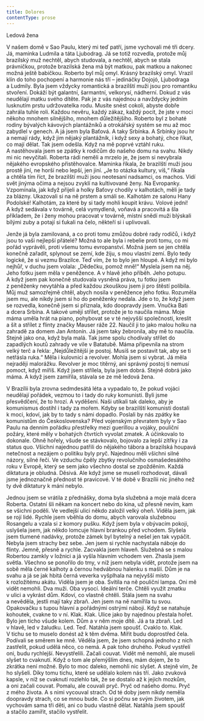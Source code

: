 ```yaml
---
title: Dolores
contentType: prose
---
```


<section>

Ledová žena

</section>

<section>

V našem domě v Sao Paulu, který mi teď patří, jsme vychovali mé tři dcery. Já, maminka Ludmila a táta Ljubodrag. Já se totiž rozvedla, protože můj brazilský muž nechtěl, abych studovala, a nechtěl, abych se stala právničkou, protože brazilská žena má být matkou, pak matkou a nakonec možná ještě babičkou. Roberto byl můj omyl. Krásný brazilský omyl. Vrazil klín do toho pochopení a harmonie nás tří – jedináčky Dojojó, Ljubodraga a Ludmily. Byla jsem vždycky romantická a brazilští muži jsou pro romantiku stvoření. Dokáží být galantní, šarmantní, velkorysí, nádherní. Dokud z vás neudělají matku svého dítěte. Pak je z vás najednou a navždycky jedním lusknutím prstu udržovatelka rodu. Musíte snést cokoli, abyste dobře zahrála tuhle roli. Každou nevěru, každý zákaz, každý pocit, že jste v moci někoho mnohem silnějšího, mnohem důležitějšího. Roberto byl z bohaté rodiny bývalých kávových plantážníků a otrokářský systém se mu až moc zabydlel v genech. A já jsem byla Baťová. A taky Srbínka. A Srbínky jsou hr a nemají rády, když jim nějaký plantážník, i když sexy a bohatý, chce říkat, co mají dělat. Tak jsem odešla. Když na mě poprvé vztáhl ruku. A nastěhovala jsem se zpátky k rodičům do našeho domu na svahu. Nikdy mi nic nevyčítali. Roberta rádi neměli a mrzelo je, že jsem si nevybrala nějakého evropského přistěhovalce. Maminka říkala, že brazilští muži jsou prostě jiní, ne horší nebo lepší, jen jiní. „Je to otázka kultury, víš,“ říkala a chtěla tím říct, že brazilští muži jsou neotesaní nadsamci, os machos. Vidí svět jinýma očima a nejsou zvyklí na kultivované ženy. Na Evropanky. Vzpomínala, jak když přijeli a holky Baťovy chodily v kalhotách, měli je tady za blázny. Ukazovali si na ně prstem a smáli se. Kalhotám ze salonu Hany Podolské! Kalhotám, za které by si tady mohli koupit krávu. Volové jedni! A když sedávala v továrně, celá vymydlená, voňavá a pracovitá a šla příkladem, že i ženy mohou pracovat v továrně, místní snědí muži blýskali bílými zuby a potají si ťukali na čelo, někteří si i uplivovali.

Jenže já byla zamilovaná, a co proti tomu zmůžou dobré rady rodičů, i když jsou to vaši nejlepší přátelé? Možná to ale byla i rebelie proti tomu, co mi pořád vyprávěli, proti všemu tomu evropanství. Možná jsem se jen chtěla konečně zařadit, splynout se zemí, kde žiju, s mou vlastní zemí. Bylo tedy logické, že si vezmu Brazilce. Teď vím, že to bylo jen hloupé. A když mi bylo nejhůř, v duchu jsem volala: „Dědečku, pomož mně!“ Myslela jsem na něj. Jeho fotku jsem měla v peněžence. A v hlavě jeho příběh. Jeho potupu. A když jsem pak konečně studovala vysněná práva, tu fotku jsem z peněženky nevytáhla a před každou zkouškou jsem ji pro štěstí políbila. Můj muž samozřejmě chtěl, abych nosila v peněžence jeho fotku. Rozuměla jsem mu, ale nikdy jsem si ho do peněženky nedala. Jde o to, že když jsem se rozvedla, konečně jsem si přiznala, kdo doopravdy jsem. Vnučka Bati a dcera Srbína. A takové umějí střílet, protože je to naučila máma. Moje máma uměla hrát na piano, pohybovat se v té nejvyšší společnosti, kreslit a šít a střílet z flinty značky Mauser ráže 22. Naučil ji to jako malou holku na zahradě za domem Jan Antonín. Já jsem taky žebronila, aby mě to naučila. Stejně jako ona, když byla malá. Tak jsme spolu chodívaly střílet do zapadlých koutů zahrady ve vile v Batatubě. Máma připevnila na strom velký terč a řekla: „Nejdůležitější je postoj. Musíš se postavit tak, aby se ti netřásla ruka.“ Měla i kulovnici a revolver. Mohla jsem si vybrat. Já měla nejraději malorážku. Revolver je moc titěrný, ani správný postoj ti nemusí pomoct, když míříš. Když jsem střílela, byla jsem dobrá. Stejně dobrá jako máma. A když jsem zamířila, stávala se ze mě ledová žena.

V Brazílii byla zrovna sedmdesátá léta a vypadalo to, že pokud vojáci neudělají pořádek, vezmou to i tady do ruky komunisti. Byli jsme přesvědčení, že to hrozí. A vyděšení. Naši utíkali tak daleko, aby je komunismus dostihl i tady za mořem. Kdyby se brazilští komunisti dostali k moci, kdoví, jak by to tady s námi dopadlo. Poslali by nás zpátky ke komunistům do Československa? Před vojenským převratem byly v Sao Paulu na denním pořádku přestřelky mezi guerillou a vojáky, pouliční požáry, které měly v bohatých čtvrtích vyvolat zmatek. A účinkovalo to dokonale. Ohně hořely, všude se stávkovalo, bojovalo za lepší zítřky i za status quo. Všichni najednou patřili do nějakého tábora a brazilská houpavá netečnost a nezájem o politiku byly pryč. Najednou měli všichni silné názory, silné řeči. Ve vzduchu čpěly zbytky revolučního osmašedesátého roku v Evropě, který se sem jako všechno dostal se zpožděním. Každá diktatura je obludná. Děsivá. Ale když jsme se museli rozhodovat, dávali jsme jednoznačně přednost té pravicové. V té době v Brazílii nic jiného než ty dvě diktatury k mání nebylo.

Jednou jsem se vrátila z přednášky, doma byla služebná a moje malá dcera Roberta. Ostatní šli někam na koncert nebo do kina, už přesně nevím, kam se všichni poděli. Ve vedlejší ulici někdo založil velký oheň. Viděla jsem, jak se rojí lidé. Rychle jsem vběhla do domu, abych varovala služebnou Rosangelu a vzala si z komory pušku. Když jsem byla v obývacím pokoji, uslyšela jsem, jak někdo lomcuje hlavní brankou před vchodem. Slyšela jsem tlumené nadávky, protože zámek byl bytelný a nešel jen tak vypáčit. Nebyla jsem strachy bez sebe. Jen jsem si rychle nachystala náboje do flinty. Jemně, přesně a rychle. Zacvakla jsem hlaveň. Služebná se s malou Robertou zamkly v ložnici a já vyšla hlavním vchodem ven. Zhasla jsem světla. Všechno se ponořilo do tmy, v níž jsem nebyla vidět, protože jsem na sobě měla černé kalhoty a černou hedvábnou halenku s mašlí. Dům je na svahu a já se jak hbitá černá veverka vyšplhala na nejvyšší místo k rozložitému akátu. Viděla jsem je oba. Svítila na ně pouliční lampa. Oni mě vidět nemohli. Dva muži. Oba vysocí. Ideální terče. Chtěli využít zmatku v ulici a vykrást dům. Kdoví, co vlastně chtěli. Stála jsem na svahu a nevěděla, jestli mají taky zbraň. Jen jsem na ně namířila tu svou. Opakovačku s tupou hlavní a pořádnými ostrými náboji. Když se natahuje kohoutek, cvakne to v ní. Klak. Klak. Ulice jako by najednou přestala hořet. Bylo jen ticho všude kolem. Dům a v něm moje dítě. Já a ta zbraň. Led v hlavě, led v žaludku. Led. Teď. Natáhla jsem spoušť. Cvaklo to. Klak. V tichu se to muselo donést až k těm dvěma. Mířit budu doprostřed čela. Podívali se směrem ke mně. Věděla jsem, že jsem schopná jednoho z nich zastřelit, pokud udělá něco, co nemá. A pak toho druhého. Pokud vystřelí oni, budu rychlejší. Nevystřelili. Začali couvat. Vidět mě nemohli, ale museli slyšet to cvaknutí. Když o tom ale přemýšlím dnes, mám dojem, že to zkrátka není možné. Bylo to moc daleko, nemohli nic slyšet. A stejně vím, že ho slyšeli. Díky tomu tichu, které se udělalo kolem nás tří. Jako zvuková kapsle, v níž se cvaknutí rozlehlo tak, že se dostalo až k jejich mozkům, a oni začali couvat. Pomalu, ale couvali pryč. Pryč od našeho domu. Pryč z mého života. A s nimi vycouval strach. Od té doby jsem nikdy neměla doopravdy strach, co se mnou bude. Co si počnu se svým životem, jak vychovám sama tři děti, ani co budu vlastně dělat. Natáhla jsem spoušť a stačilo zamířit, stačilo vystřelit.

</section>
